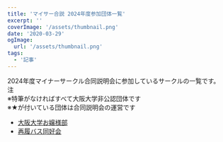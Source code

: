 ```yaml
---
title: 'マイサー合説 2024年度参加団体一覧'
excerpt: ''
coverImage: '/assets/thumbnail.png'
date: '2020-03-29'
ogImage:
  url: '/assets/thumbnail.png'
tags:
  - '記事'
---
```

2024年度マイナーサークル合同説明会に参加しているサークルの一覧です。  
注  
※特筆がなければすべて大阪大学非公認団体です  
※★が付いている団体は合同説明会の運営です  
- [大阪大学お嬢様部](/circles/015)
- [再履バス同好会](/circles/005)